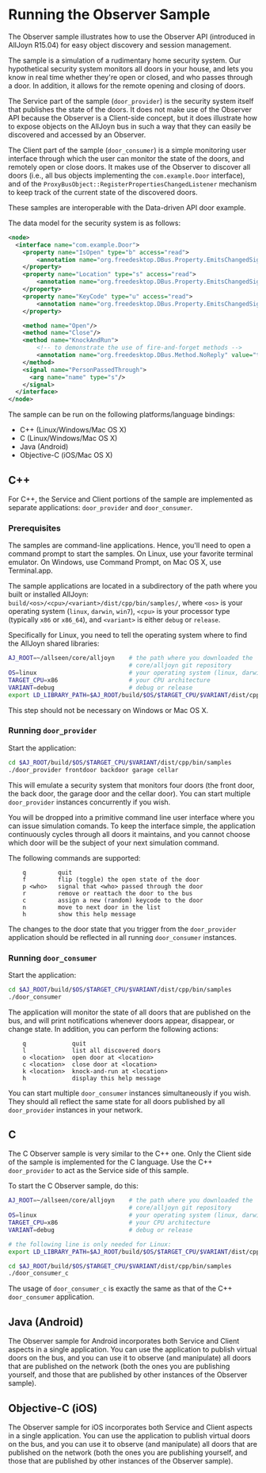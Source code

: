 # Running the Observer Sample

The Observer sample illustrates how to use the Observer API (introduced in
AllJoyn R15.04) for easy object discovery and session management.

The sample is a simulation of a rudimentary home security system. Our
hypothetical security system monitors all doors in your house, and lets you
know in real time whether they're open or closed, and who passes through a
door. In addition, it allows for the remote opening and closing of doors.

The Service part of the sample (`door_provider`) is the security system itself
that publishes the state of the doors. It does not make use of the Observer API
because the Observer is a Client-side concept, but it does illustrate how to
expose objects on the AllJoyn bus in such a way that they can easily be
discovered and accessed by an Observer.

The Client part of the sample (`door_consumer`) is a simple monitoring user
interface through which the user can monitor the state of the doors, and
remotely open or close doors. It makes use of the Observer to discover all doors
(i.e., all bus objects implementing the `com.example.Door` interface), and of
the `ProxyBusObject::RegisterPropertiesChangedListener` mechanism to keep track
of the current state of the discovered doors.

These samples are interoperable with the Data-driven API door example.

The data model for the security system is as follows:

```xml
<node>
  <interface name="com.example.Door">
    <property name="IsOpen" type="b" access="read">
        <annotation name="org.freedesktop.DBus.Property.EmitsChangedSignal" value="true"/>
    </property>
    <property name="Location" type="s" access="read">
        <annotation name="org.freedesktop.DBus.Property.EmitsChangedSignal" value="true"/>
    </property>
    <property name="KeyCode" type="u" access="read">
        <annotation name="org.freedesktop.DBus.Property.EmitsChangedSignal" value="invalidates"/>
    </property>

    <method name="Open"/>
    <method name="Close"/>
    <method name="KnockAndRun">
        <!-- to demonstrate the use of fire-and-forget methods -->
        <annotation name="org.freedesktop.DBus.Method.NoReply" value="true"/>
    </method>
    <signal name="PersonPassedThrough">
      <arg name="name" type="s"/>
    </signal>
  </interface>
</node>
```

The sample can be run on the following platforms/language bindings:

* C++ (Linux/Windows/Mac OS X)
* C (Linux/Windows/Mac OS X)
* Java (Android)
* Objective-C (iOS/Mac OS X)

## C++

For C++, the Service and Client portions of the sample are implemented as
separate applications: `door_provider` and `door_consumer`.

### Prerequisites

The samples are command-line applications. Hence, you'll need to open a command
prompt to start the samples. On Linux, use your favorite terminal emulator. On
Windows, use Command Prompt, on Mac OS X, use Terminal.app.

The sample applications are located in a subdirectory of the path where you
built or installed AllJoyn: `build/<os>/<cpu>/<variant>/dist/cpp/bin/samples/`,
where `<os>` is your operating system (`linux`, `darwin`, `win7`), `<cpu>`
is your processor type (typically `x86` or `x86_64`), and `<variant>` is either
`debug` or `release`.

Specifically for Linux, you need to tell the operating system where to find the
AllJoyn shared libraries:

```sh
AJ_ROOT=~/allseen/core/alljoyn    # the path where you downloaded the
                                  # core/alljoyn git repository
OS=linux                          # your operating system (linux, darwin, win7)
TARGET_CPU=x86                    # your CPU architecture
VARIANT=debug                     # debug or release
export LD_LIBRARY_PATH=$AJ_ROOT/build/$OS/$TARGET_CPU/$VARIANT/dist/cpp/lib:$LD_LIBRARY_PATH
```

This step should not be necessary on Windows or Mac OS X.

### Running `door_provider`

Start the application:

```sh
cd $AJ_ROOT/build/$OS/$TARGET_CPU/$VARIANT/dist/cpp/bin/samples
./door_provider frontdoor backdoor garage cellar
```

This will emulate a security system that monitors four doors (the front door,
the back door, the garage door and the cellar door). You can start multiple
`door_provider` instances concurrently if you wish.

You will be dropped into a primitive command line user interface where you can
issue simulation comands. To keep the interface simple, the application
continuously cycles through all doors it maintains, and you cannot choose which
door will be the subject of your next simulation command.

The following commands are supported:

```
    q         quit
    f         flip (toggle) the open state of the door
    p <who>   signal that <who> passed through the door
    r         remove or reattach the door to the bus
    c         assign a new (random) keycode to the door
    n         move to next door in the list
    h         show this help message
```

The changes to the door state that you trigger from the `door_provider`
application should be reflected in all running `door_consumer` instances.

### Running `door_consumer`
Start the application:

```sh
cd $AJ_ROOT/build/$OS/$TARGET_CPU/$VARIANT/dist/cpp/bin/samples
./door_consumer
```

The application will monitor the state of all doors that are published on the
bus, and will print notifications whenever doors appear, disappear, or change
state. In addition, you can perform the following actions:

```
    q             quit
    l             list all discovered doors
    o <location>  open door at <location>
    c <location>  close door at <location>
    k <location>  knock-and-run at <location>
    h             display this help message
```

You can start multiple `door_consumer` instances simultaneously if you wish.
They should all reflect the same state for all doors published by all
`door_provider` instances in your network.

## C

The C Observer sample is very similar to the C++ one. Only the Client side of
the sample is implemented for the C language. Use the C++ `door_provider` to act
as the Service side of this sample.

To start the C Observer sample, do this:

```sh
AJ_ROOT=~/allseen/core/alljoyn    # the path where you downloaded the
                                  # core/alljoyn git repository
OS=linux                          # your operating system (linux, darwin, win7)
TARGET_CPU=x86                    # your CPU architecture
VARIANT=debug                     # debug or release

# the following line is only needed for Linux:
export LD_LIBRARY_PATH=$AJ_ROOT/build/$OS/$TARGET_CPU/$VARIANT/dist/cpp/lib:$LD_LIBRARY_PATH

cd $AJ_ROOT/build/$OS/$TARGET_CPU/$VARIANT/dist/cpp/bin/samples
./door_consumer_c
```

The usage of `door_consumer_c` is exactly the same as that of the C++
`door_consumer` application.

## Java (Android)

The Observer sample for Android incorporates both Service and Client aspects in
a single application. You can use the application to publish virtual doors on
the bus, and you can use it to observe (and manipulate) all doors that are
published on the network (both the ones you are publishing yourself, and those
that are published by other instances of the Observer sample).

## Objective-C (iOS)

The Observer sample for iOS incorporates both Service and Client aspects in
a single application. You can use the application to publish virtual doors on
the bus, and you can use it to observe (and manipulate) all doors that are
published on the network (both the ones you are publishing yourself, and those
that are published by other instances of the Observer sample).
